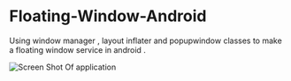 # Floating-Window-Android
Using window manager , layout inflater and popupwindow classes to make a floating window service in android .

![Screen Shot Of application](https://lh6.googleusercontent.com/t5zxj754ebsMc8DbaEgQj-4zdt6d6dwmZMvIauuTeMukn6_t8T77WeZaj2FoxlMjIpIC_uGr_Q=w1277-h539)

